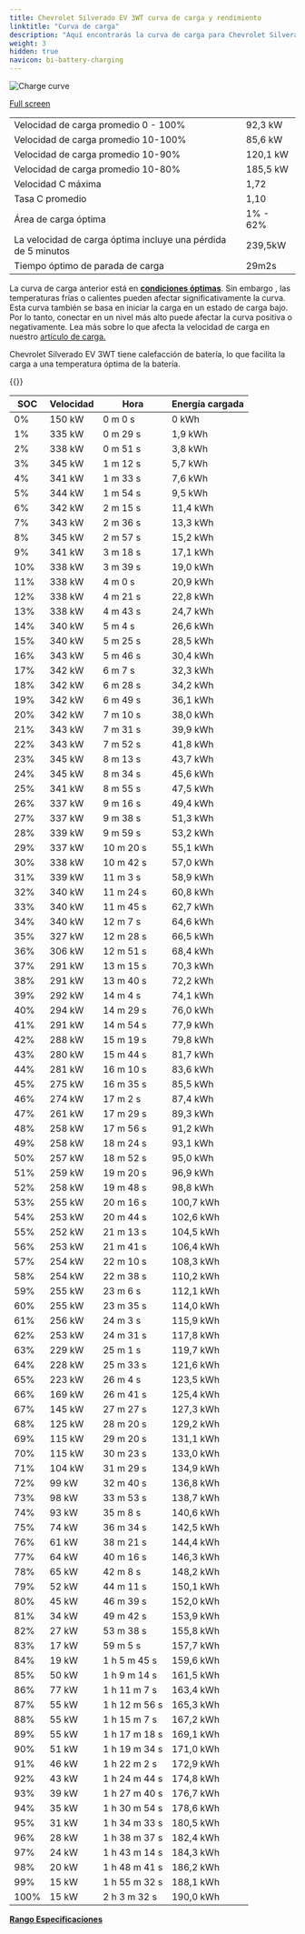 ```yaml
---
title: Chevrolet Silverado EV 3WT curva de carga y rendimiento
linktitle: "Curva de carga"
description: "Aquí encontrarás la curva de carga para Chevrolet Silverado EV 3WT."
weight: 3
hidden: true
navicon: bi-battery-charging
---
```

<!-- markdownlint-disable MD033 -->
<img src="/images/models/chevrolet/silverado_ev/silverado_ev_3wt/chargingcurve.svg" alt="Charge curve" class="img-fluid">

[Full screen](/images/models/chevrolet/silverado_ev/silverado_ev_3wt/chargingcurve.svg)


<table class="table table-striped border">
<tbody>
<tr>
<td>Velocidad de carga promedio 0 - 100%</td><td>92,3 kW</td>
</tr>
<tr>
<td>Velocidad de carga promedio 10-100%</td><td>85,6 kW</td>
</tr>
<tr>
<td>Velocidad de carga promedio 10-90%</td><td>120,1 kW</td>
</tr>
<tr>
<td>Velocidad de carga promedio 10-80%</td><td>185,5 kW</td>
</tr>
<tr>
<td>Velocidad C máxima</td><td>1,72</td>
</tr>
<tr>
<td>Tasa C promedio</td><td>1,10</td>
</tr>
<tr>
<td>Área de carga óptima</td><td>1% - 62%</td>
</tr>
<tr>
<td>La velocidad de carga óptima incluye una pérdida de 5 minutos</td><td>239,5kW</td>
</tr>
<tr>
<td>Tiempo óptimo de parada de carga</td><td>29m2s</td>
</tr>
</tbody>
</table>


La curva de carga anterior está en **[condiciones óptimas](../../../../../technology/battery/charging/#temperatura)**. Sin embargo , las temperaturas frías o calientes pueden afectar significativamente la curva. Esta curva también se basa en iniciar la carga en un estado de carga bajo. Por lo tanto, conectar en un nivel más alto puede afectar la curva positiva o negativamente. Lea más sobre lo que afecta la velocidad de carga en nuestro [artículo de carga.](../../../../../technology/battery/charging/)


Chevrolet Silverado EV 3WT tiene calefacción de batería, lo que facilita la carga a una temperatura óptima de la batería.


{{<evkxdisplayaddarticle />}}
<table class="table table-striped border">
<thead>
<tr><th>SOC</th><th>Velocidad</th><th>Hora</th><th>Energía cargada</th></tr>
</thead>
<tbody>
<tr>
<td>0%</td><td>150 kW</td><td> 0 m 0 s </td><td>0 kWh </td>
</tr>
<tr>
<td>1%</td><td>335 kW</td><td> 0 m 29 s </td><td>1,9 kWh </td>
</tr>
<tr>
<td>2%</td><td>338 kW</td><td> 0 m 51 s </td><td>3,8 kWh </td>
</tr>
<tr>
<td>3%</td><td>345 kW</td><td> 1 m 12 s </td><td>5,7 kWh </td>
</tr>
<tr>
<td>4%</td><td>341 kW</td><td> 1 m 33 s </td><td>7,6 kWh </td>
</tr>
<tr>
<td>5%</td><td>344 kW</td><td> 1 m 54 s </td><td>9,5 kWh </td>
</tr>
<tr>
<td>6%</td><td>342 kW</td><td> 2 m 15 s </td><td>11,4 kWh </td>
</tr>
<tr>
<td>7%</td><td>343 kW</td><td> 2 m 36 s </td><td>13,3 kWh </td>
</tr>
<tr>
<td>8%</td><td>345 kW</td><td> 2 m 57 s </td><td>15,2 kWh </td>
</tr>
<tr>
<td>9%</td><td>341 kW</td><td> 3 m 18 s </td><td>17,1 kWh </td>
</tr>
<tr>
<td>10%</td><td>338 kW</td><td> 3 m 39 s </td><td>19,0 kWh </td>
</tr>
<tr>
<td>11%</td><td>338 kW</td><td> 4 m 0 s </td><td>20,9 kWh </td>
</tr>
<tr>
<td>12%</td><td>338 kW</td><td> 4 m 21 s </td><td>22,8 kWh </td>
</tr>
<tr>
<td>13%</td><td>338 kW</td><td> 4 m 43 s </td><td>24,7 kWh </td>
</tr>
<tr>
<td>14%</td><td>340 kW</td><td> 5 m 4 s </td><td>26,6 kWh </td>
</tr>
<tr>
<td>15%</td><td>340 kW</td><td> 5 m 25 s </td><td>28,5 kWh </td>
</tr>
<tr>
<td>16%</td><td>343 kW</td><td> 5 m 46 s </td><td>30,4 kWh </td>
</tr>
<tr>
<td>17%</td><td>342 kW</td><td> 6 m 7 s </td><td>32,3 kWh </td>
</tr>
<tr>
<td>18%</td><td>342 kW</td><td> 6 m 28 s </td><td>34,2 kWh </td>
</tr>
<tr>
<td>19%</td><td>342 kW</td><td> 6 m 49 s </td><td>36,1 kWh </td>
</tr>
<tr>
<td>20%</td><td>342 kW</td><td> 7 m 10 s </td><td>38,0 kWh </td>
</tr>
<tr>
<td>21%</td><td>343 kW</td><td> 7 m 31 s </td><td>39,9 kWh </td>
</tr>
<tr>
<td>22%</td><td>343 kW</td><td> 7 m 52 s </td><td>41,8 kWh </td>
</tr>
<tr>
<td>23%</td><td>345 kW</td><td> 8 m 13 s </td><td>43,7 kWh </td>
</tr>
<tr>
<td>24%</td><td>345 kW</td><td> 8 m 34 s </td><td>45,6 kWh </td>
</tr>
<tr>
<td>25%</td><td>341 kW</td><td> 8 m 55 s </td><td>47,5 kWh </td>
</tr>
<tr>
<td>26%</td><td>337 kW</td><td> 9 m 16 s </td><td>49,4 kWh </td>
</tr>
<tr>
<td>27%</td><td>337 kW</td><td> 9 m 38 s </td><td>51,3 kWh </td>
</tr>
<tr>
<td>28%</td><td>339 kW</td><td> 9 m 59 s </td><td>53,2 kWh </td>
</tr>
<tr>
<td>29%</td><td>337 kW</td><td> 10 m 20 s </td><td>55,1 kWh </td>
</tr>
<tr>
<td>30%</td><td>338 kW</td><td> 10 m 42 s </td><td>57,0 kWh </td>
</tr>
<tr>
<td>31%</td><td>339 kW</td><td> 11 m 3 s </td><td>58,9 kWh </td>
</tr>
<tr>
<td>32%</td><td>340 kW</td><td> 11 m 24 s </td><td>60,8 kWh </td>
</tr>
<tr>
<td>33%</td><td>340 kW</td><td> 11 m 45 s </td><td>62,7 kWh </td>
</tr>
<tr>
<td>34%</td><td>340 kW</td><td> 12 m 7 s </td><td>64,6 kWh </td>
</tr>
<tr>
<td>35%</td><td>327 kW</td><td> 12 m 28 s </td><td>66,5 kWh </td>
</tr>
<tr>
<td>36%</td><td>306 kW</td><td> 12 m 51 s </td><td>68,4 kWh </td>
</tr>
<tr>
<td>37%</td><td>291 kW</td><td> 13 m 15 s </td><td>70,3 kWh </td>
</tr>
<tr>
<td>38%</td><td>291 kW</td><td> 13 m 40 s </td><td>72,2 kWh </td>
</tr>
<tr>
<td>39%</td><td>292 kW</td><td> 14 m 4 s </td><td>74,1 kWh </td>
</tr>
<tr>
<td>40%</td><td>294 kW</td><td> 14 m 29 s </td><td>76,0 kWh </td>
</tr>
<tr>
<td>41%</td><td>291 kW</td><td> 14 m 54 s </td><td>77,9 kWh </td>
</tr>
<tr>
<td>42%</td><td>288 kW</td><td> 15 m 19 s </td><td>79,8 kWh </td>
</tr>
<tr>
<td>43%</td><td>280 kW</td><td> 15 m 44 s </td><td>81,7 kWh </td>
</tr>
<tr>
<td>44%</td><td>281 kW</td><td> 16 m 10 s </td><td>83,6 kWh </td>
</tr>
<tr>
<td>45%</td><td>275 kW</td><td> 16 m 35 s </td><td>85,5 kWh </td>
</tr>
<tr>
<td>46%</td><td>274 kW</td><td> 17 m 2 s </td><td>87,4 kWh </td>
</tr>
<tr>
<td>47%</td><td>261 kW</td><td> 17 m 29 s </td><td>89,3 kWh </td>
</tr>
<tr>
<td>48%</td><td>258 kW</td><td> 17 m 56 s </td><td>91,2 kWh </td>
</tr>
<tr>
<td>49%</td><td>258 kW</td><td> 18 m 24 s </td><td>93,1 kWh </td>
</tr>
<tr>
<td>50%</td><td>257 kW</td><td> 18 m 52 s </td><td>95,0 kWh </td>
</tr>
<tr>
<td>51%</td><td>259 kW</td><td> 19 m 20 s </td><td>96,9 kWh </td>
</tr>
<tr>
<td>52%</td><td>258 kW</td><td> 19 m 48 s </td><td>98,8 kWh </td>
</tr>
<tr>
<td>53%</td><td>255 kW</td><td> 20 m 16 s </td><td>100,7 kWh </td>
</tr>
<tr>
<td>54%</td><td>253 kW</td><td> 20 m 44 s </td><td>102,6 kWh </td>
</tr>
<tr>
<td>55%</td><td>252 kW</td><td> 21 m 13 s </td><td>104,5 kWh </td>
</tr>
<tr>
<td>56%</td><td>253 kW</td><td> 21 m 41 s </td><td>106,4 kWh </td>
</tr>
<tr>
<td>57%</td><td>254 kW</td><td> 22 m 10 s </td><td>108,3 kWh </td>
</tr>
<tr>
<td>58%</td><td>254 kW</td><td> 22 m 38 s </td><td>110,2 kWh </td>
</tr>
<tr>
<td>59%</td><td>255 kW</td><td> 23 m 6 s </td><td>112,1 kWh </td>
</tr>
<tr>
<td>60%</td><td>255 kW</td><td> 23 m 35 s </td><td>114,0 kWh </td>
</tr>
<tr>
<td>61%</td><td>256 kW</td><td> 24 m 3 s </td><td>115,9 kWh </td>
</tr>
<tr>
<td>62%</td><td>253 kW</td><td> 24 m 31 s </td><td>117,8 kWh </td>
</tr>
<tr>
<td>63%</td><td>229 kW</td><td> 25 m 1 s </td><td>119,7 kWh </td>
</tr>
<tr>
<td>64%</td><td>228 kW</td><td> 25 m 33 s </td><td>121,6 kWh </td>
</tr>
<tr>
<td>65%</td><td>223 kW</td><td> 26 m 4 s </td><td>123,5 kWh </td>
</tr>
<tr>
<td>66%</td><td>169 kW</td><td> 26 m 41 s </td><td>125,4 kWh </td>
</tr>
<tr>
<td>67%</td><td>145 kW</td><td> 27 m 27 s </td><td>127,3 kWh </td>
</tr>
<tr>
<td>68%</td><td>125 kW</td><td> 28 m 20 s </td><td>129,2 kWh </td>
</tr>
<tr>
<td>69%</td><td>115 kW</td><td> 29 m 20 s </td><td>131,1 kWh </td>
</tr>
<tr>
<td>70%</td><td>115 kW</td><td> 30 m 23 s </td><td>133,0 kWh </td>
</tr>
<tr>
<td>71%</td><td>104 kW</td><td> 31 m 29 s </td><td>134,9 kWh </td>
</tr>
<tr>
<td>72%</td><td>99 kW</td><td> 32 m 40 s </td><td>136,8 kWh </td>
</tr>
<tr>
<td>73%</td><td>98 kW</td><td> 33 m 53 s </td><td>138,7 kWh </td>
</tr>
<tr>
<td>74%</td><td>93 kW</td><td> 35 m 8 s </td><td>140,6 kWh </td>
</tr>
<tr>
<td>75%</td><td>74 kW</td><td> 36 m 34 s </td><td>142,5 kWh </td>
</tr>
<tr>
<td>76%</td><td>61 kW</td><td> 38 m 21 s </td><td>144,4 kWh </td>
</tr>
<tr>
<td>77%</td><td>64 kW</td><td> 40 m 16 s </td><td>146,3 kWh </td>
</tr>
<tr>
<td>78%</td><td>65 kW</td><td> 42 m 8 s </td><td>148,2 kWh </td>
</tr>
<tr>
<td>79%</td><td>52 kW</td><td> 44 m 11 s </td><td>150,1 kWh </td>
</tr>
<tr>
<td>80%</td><td>45 kW</td><td> 46 m 39 s </td><td>152,0 kWh </td>
</tr>
<tr>
<td>81%</td><td>34 kW</td><td> 49 m 42 s </td><td>153,9 kWh </td>
</tr>
<tr>
<td>82%</td><td>27 kW</td><td> 53 m 38 s </td><td>155,8 kWh </td>
</tr>
<tr>
<td>83%</td><td>17 kW</td><td> 59 m 5 s </td><td>157,7 kWh </td>
</tr>
<tr>
<td>84%</td><td>19 kW</td><td>1 h 5 m 45 s </td><td>159,6 kWh </td>
</tr>
<tr>
<td>85%</td><td>50 kW</td><td>1 h 9 m 14 s </td><td>161,5 kWh </td>
</tr>
<tr>
<td>86%</td><td>77 kW</td><td>1 h 11 m 7 s </td><td>163,4 kWh </td>
</tr>
<tr>
<td>87%</td><td>55 kW</td><td>1 h 12 m 56 s </td><td>165,3 kWh </td>
</tr>
<tr>
<td>88%</td><td>55 kW</td><td>1 h 15 m 7 s </td><td>167,2 kWh </td>
</tr>
<tr>
<td>89%</td><td>55 kW</td><td>1 h 17 m 18 s </td><td>169,1 kWh </td>
</tr>
<tr>
<td>90%</td><td>51 kW</td><td>1 h 19 m 34 s </td><td>171,0 kWh </td>
</tr>
<tr>
<td>91%</td><td>46 kW</td><td>1 h 22 m 2 s </td><td>172,9 kWh </td>
</tr>
<tr>
<td>92%</td><td>43 kW</td><td>1 h 24 m 44 s </td><td>174,8 kWh </td>
</tr>
<tr>
<td>93%</td><td>39 kW</td><td>1 h 27 m 40 s </td><td>176,7 kWh </td>
</tr>
<tr>
<td>94%</td><td>35 kW</td><td>1 h 30 m 54 s </td><td>178,6 kWh </td>
</tr>
<tr>
<td>95%</td><td>31 kW</td><td>1 h 34 m 33 s </td><td>180,5 kWh </td>
</tr>
<tr>
<td>96%</td><td>28 kW</td><td>1 h 38 m 37 s </td><td>182,4 kWh </td>
</tr>
<tr>
<td>97%</td><td>24 kW</td><td>1 h 43 m 14 s </td><td>184,3 kWh </td>
</tr>
<tr>
<td>98%</td><td>20 kW</td><td>1 h 48 m 41 s </td><td>186,2 kWh </td>
</tr>
<tr>
<td>99%</td><td>15 kW</td><td>1 h 55 m 32 s </td><td>188,1 kWh </td>
</tr>
<tr>
<td>100%</td><td>15 kW</td><td>2 h 3 m 32 s </td><td>190,0 kWh </td>
</tr>
</tbody>
</table>

<div class="mt-3 mb-3">
<a href="../rangeandconsumption/" class="text-decoration-none text-black">
<strong><i class="bi-arrow-left"></i> Rango </strong>
</a>
<a href="../specifications/" class="text-decoration-none text-black float-end">
<strong>Especificaciones <i class="bi-arrow-right"></i></strong>
</a>
</div>
